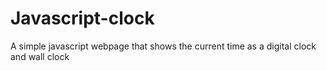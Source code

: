 # Javascript-clock

A simple javascript webpage that shows the current time as a digital clock and wall clock 
